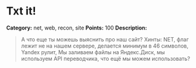 # Txt it!


**Category:** net, web, recon, site
**Points:** 100
**Description:**

> А что еще ты можешь выяснить про наш сайт? Хинты: NET, флаг лежит не на нашем сервере, делается минимум в 46 символов, Yandex рулит, Мы заливаем файлы на Яндекс.Диск, мы используем API переводчика, что ещё мы можем использовать? 


